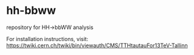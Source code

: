 # hh-bbww
repository for HH->bbWW analysis

For installation instructions, visit: https://twiki.cern.ch/twiki/bin/viewauth/CMS/TTHtautauFor13TeV-Tallinn
